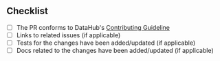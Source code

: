 

## Checklist
- [ ] The PR conforms to DataHub's [Contributing Guideline](https://github.com/linkedin/datahub/blob/master/CONTRIBUTING.md)
- [ ] Links to related issues (if applicable)
- [ ] Tests for the changes have been added/updated (if applicable)
- [ ] Docs related to the changes have been added/updated (if applicable)
